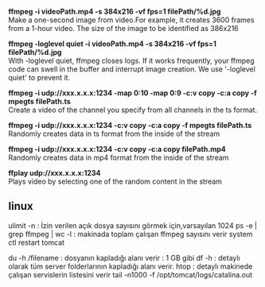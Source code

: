 <b>ffmpeg -i videoPath.mp4 -s 384x216 -vf fps=1 filePath/%d.jpg</b><br>
Make a one-second image from video.For example, it creates 3600 frames from a 1-hour video. The size of the image to be identified as 386x216

<b>ffmpeg -loglevel quiet -i videoPath.mp4 -s 384x216 -vf fps=1 filePath/%d.jpg</b><br>
With -loglevel quiet, ffmpeg closes logs. If it works frequently, your ffmpeg code can swell in the buffer and interrupt image creation. We use '-loglevel quiet' to prevent it.

<b> ffmpeg -i udp://xxx.x.x.x:1234 -map 0:10 -map 0:9 -c:v copy -c:a copy -f mpegts filePath.ts </b>  <br>
Create a video of the channel you specify from all channels in the ts format.

<b>ffmpeg -i udp://xxx.x.x.x:1234  -c:v copy -c:a copy -f mpegts filePath.ts </b><br>
Randomly creates data in ts format from the inside of the stream

<b>ffmpeg -i udp://xxx.x.x.x:1234  -c:v copy -c:a copy filePath.mp4 </b><br>
Randomly creates data in mp4 format from the inside of the stream

<b> ffplay udp://xxx.x.x.x:1234 </b> <br>
Plays video by selecting one of the random content in the stream

linux
-------
ulimit -n : İzin verilen açık dosya sayısını görmek için,varsayılan 1024
ps -e | grep ffmpeg | wc -l : makinada toplam çalışan ffmpeg sayısını verir
system ctl restart tomcat

du -h /filename : dosyanın kapladığı alanı verir : 1 GB gibi
df -h : detaylı olarak tüm server folderlarının kapladığı alanı verir.
htop : detaylı makinede çalışan servislerin listesini verir
tail -n1000 -f /opt/tomcat/logs/catalina.out

